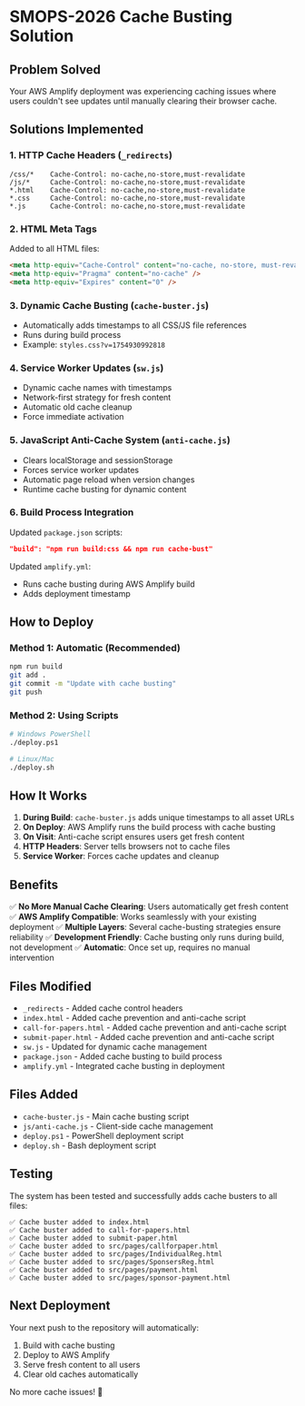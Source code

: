 # SMOPS-2026 Cache Busting Solution

## Problem Solved
Your AWS Amplify deployment was experiencing caching issues where users couldn't see updates until manually clearing their browser cache.

## Solutions Implemented

### 1. HTTP Cache Headers (`_redirects`)
```
/css/*    Cache-Control: no-cache,no-store,must-revalidate
/js/*     Cache-Control: no-cache,no-store,must-revalidate
*.html    Cache-Control: no-cache,no-store,must-revalidate
*.css     Cache-Control: no-cache,no-store,must-revalidate
*.js      Cache-Control: no-cache,no-store,must-revalidate
```

### 2. HTML Meta Tags
Added to all HTML files:
```html
<meta http-equiv="Cache-Control" content="no-cache, no-store, must-revalidate" />
<meta http-equiv="Pragma" content="no-cache" />
<meta http-equiv="Expires" content="0" />
```

### 3. Dynamic Cache Busting (`cache-buster.js`)
- Automatically adds timestamps to all CSS/JS file references
- Runs during build process
- Example: `styles.css?v=1754930992818`

### 4. Service Worker Updates (`sw.js`)
- Dynamic cache names with timestamps
- Network-first strategy for fresh content
- Automatic old cache cleanup
- Force immediate activation

### 5. JavaScript Anti-Cache System (`anti-cache.js`)
- Clears localStorage and sessionStorage
- Forces service worker updates
- Automatic page reload when version changes
- Runtime cache busting for dynamic content

### 6. Build Process Integration
Updated `package.json` scripts:
```json
"build": "npm run build:css && npm run cache-bust"
```

Updated `amplify.yml`:
- Runs cache busting during AWS Amplify build
- Adds deployment timestamp

## How to Deploy

### Method 1: Automatic (Recommended)
```bash
npm run build
git add .
git commit -m "Update with cache busting"
git push
```

### Method 2: Using Scripts
```bash
# Windows PowerShell
./deploy.ps1

# Linux/Mac
./deploy.sh
```

## How It Works

1. **During Build**: `cache-buster.js` adds unique timestamps to all asset URLs
2. **On Deploy**: AWS Amplify runs the build process with cache busting
3. **On Visit**: Anti-cache script ensures users get fresh content
4. **HTTP Headers**: Server tells browsers not to cache files
5. **Service Worker**: Forces cache updates and cleanup

## Benefits

✅ **No More Manual Cache Clearing**: Users automatically get fresh content
✅ **AWS Amplify Compatible**: Works seamlessly with your existing deployment
✅ **Multiple Layers**: Several cache-busting strategies ensure reliability
✅ **Development Friendly**: Cache busting only runs during build, not development
✅ **Automatic**: Once set up, requires no manual intervention

## Files Modified

- `_redirects` - Added cache control headers
- `index.html` - Added cache prevention and anti-cache script
- `call-for-papers.html` - Added cache prevention and anti-cache script
- `submit-paper.html` - Added cache prevention and anti-cache script
- `sw.js` - Updated for dynamic cache management
- `package.json` - Added cache busting to build process
- `amplify.yml` - Integrated cache busting in deployment

## Files Added

- `cache-buster.js` - Main cache busting script
- `js/anti-cache.js` - Client-side cache management
- `deploy.ps1` - PowerShell deployment script
- `deploy.sh` - Bash deployment script

## Testing

The system has been tested and successfully adds cache busters to all files:
```
✅ Cache buster added to index.html
✅ Cache buster added to call-for-papers.html
✅ Cache buster added to submit-paper.html
✅ Cache buster added to src/pages/callforpaper.html
✅ Cache buster added to src/pages/IndividualReg.html
✅ Cache buster added to src/pages/SponsersReg.html
✅ Cache buster added to src/pages/payment.html
✅ Cache buster added to src/pages/sponsor-payment.html
```

## Next Deployment

Your next push to the repository will automatically:
1. Build with cache busting
2. Deploy to AWS Amplify
3. Serve fresh content to all users
4. Clear old caches automatically

No more cache issues! 🚀

